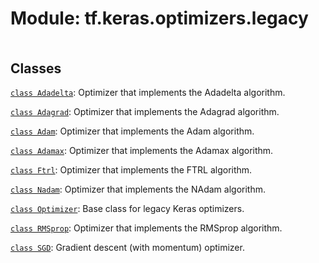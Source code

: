 <div itemscope itemtype="http://developers.google.com/ReferenceObject">
<meta itemprop="name" content="tf.keras.optimizers.legacy" />
<meta itemprop="path" content="Stable" />
</div>

# Module: tf.keras.optimizers.legacy

<!-- Insert buttons and diff -->

<table class="tfo-notebook-buttons tfo-api nocontent" align="left">

</table>







## Classes

[`class Adadelta`](../../../tf/keras/optimizers/legacy/Adadelta.md): Optimizer that implements the Adadelta algorithm.

[`class Adagrad`](../../../tf/keras/optimizers/legacy/Adagrad.md): Optimizer that implements the Adagrad algorithm.

[`class Adam`](../../../tf/keras/optimizers/legacy/Adam.md): Optimizer that implements the Adam algorithm.

[`class Adamax`](../../../tf/keras/optimizers/legacy/Adamax.md): Optimizer that implements the Adamax algorithm.

[`class Ftrl`](../../../tf/keras/optimizers/legacy/Ftrl.md): Optimizer that implements the FTRL algorithm.

[`class Nadam`](../../../tf/keras/optimizers/legacy/Nadam.md): Optimizer that implements the NAdam algorithm.

[`class Optimizer`](../../../tf/keras/optimizers/legacy/Optimizer.md): Base class for legacy Keras optimizers.

[`class RMSprop`](../../../tf/keras/optimizers/legacy/RMSprop.md): Optimizer that implements the RMSprop algorithm.

[`class SGD`](../../../tf/keras/optimizers/legacy/SGD.md): Gradient descent (with momentum) optimizer.

